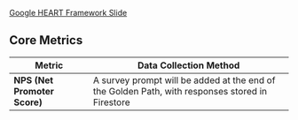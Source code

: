 [Google HEART Framework Slide](<INSERT_GOOGLE_SLIDE_LINK_HERE>)

## Core Metrics

| Metric                | Data Collection Method |
|----------------------|-------------|
| **NPS (Net Promoter Score)** | A survey prompt will be added at the end of the Golden Path, with responses stored in Firestore |
